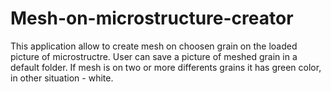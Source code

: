 # Mesh-on-microstructure-creator
This application allow to create mesh on choosen grain on the loaded picture of microstructre. User can save a picture of meshed grain in a default folder. If mesh is on two or more differents grains it has green color, in other situation - white.
